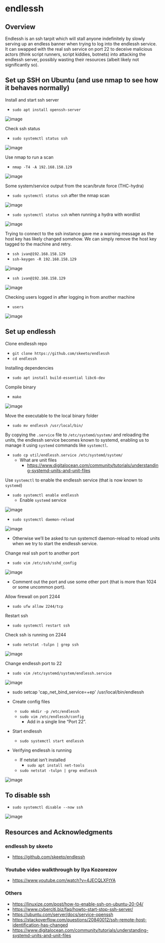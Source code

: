 # endlessh

## Overview

Endlessh is an ssh tarpit which will stall anyone indefinitely by slowly serving up an endless banner when trying to log into the endlessh service. It can swapped with the real ssh service on port 22 to deceive malicious actors (think script runners, script kiddies, botnets) into attacking the endlessh server, possibly wasting their resources (albeit likely not significantly so).

## Set up SSH on Ubuntu (and use nmap to see how it behaves normally)

Install and start ssh server

- `sudo apt install openssh-server`

![image](https://github.com/0venoven/endlessh/assets/51714567/3e278426-6cde-43aa-88be-678af1b0362f)

Check ssh status

- `sudo systemctl status ssh`

![image](https://github.com/0venoven/endlessh/assets/51714567/306859a8-45a4-4312-9be1-9bfa4185c871)

Use nmap to run a scan

- `nmap -T4 -A 192.168.158.129`

![image](https://github.com/0venoven/endlessh/assets/51714567/d83474ce-d48b-4c1b-9687-2feaa974bbb8)

Some system/service output from the scan/brute force (THC-hydra)

- `sudo systemctl status ssh` after the nmap scan

![image](https://github.com/0venoven/endlessh/assets/51714567/615d160d-2f2f-45e7-b3ab-edf56c3f88f1)

- `sudo systemctl status ssh` when running a hydra with wordlist

![image](https://github.com/0venoven/endlessh/assets/51714567/7170373b-05af-4854-87f3-d1f307ee4dd0)

Trying to connect to the ssh instance gave me a warning message as the host key has likely changed somehow. We can simply remove the host key tagged to the machine and retry.

- `ssh ivan@192.168.158.129`
- `ssh-keygen -R 192.168.158.129`

![image](https://github.com/0venoven/endlessh/assets/51714567/1144fa42-f9b4-412d-9c89-aabb3b5df4f9)

- `ssh ivan@192.168.158.129`

![image](https://github.com/0venoven/endlessh/assets/51714567/3da53e18-c8b4-41dd-a6e8-52bd56c083f7)

Checking users logged in after logging in from another machine

- `users`

![image](https://github.com/0venoven/endlessh/assets/51714567/e4c3252b-91e2-4017-ab2d-7c9ecba00d1f)

## Set up endlessh

Clone endlessh repo

- `git clone https://github.com/skeeto/endlessh`
- `cd endlessh`

Installing dependencies

- `sudo apt install build-essential libc6-dev`

Compile binary

- `make`

![image](https://github.com/0venoven/endlessh/assets/51714567/aeaefef3-c9de-4621-825e-1fb3735b3b58)

Move the executable to the local binary folder

- `sudo mv endlessh /usr/local/bin/`

By copying the `.service` file to `/etc/systemd/system/` and reloading the units, the endlessh service becomes known to systemd, enabling us to manage it using `systemd` commands like `systemctl`.

- `sudo cp util/endlessh.service /etc/systemd/system/`
    - What are unit files
        - https://www.digitalocean.com/community/tutorials/understanding-systemd-units-and-unit-files

Use `systemctl` to enable the endlessh service (that is now known to `systemd`)

- `sudo systemctl enable endlessh`
    - Enable `systemd` service
 
![image](https://github.com/0venoven/endlessh/assets/51714567/31051109-c95d-44c3-9c87-8da9de8ba61a)

- `sudo systemctl daemon-reload`

![image](https://github.com/0venoven/endlessh/assets/51714567/42b7ad2b-cd63-4d82-9f1f-1918de946964)
- Otherwise we’ll be asked to run systemctl daemon-reload to reload units when we try to start the endlessh service.


Change real ssh port to another port
- `sudo vim /etc/ssh/sshd_config`

![image](https://github.com/0venoven/endlessh/assets/51714567/e004222a-cf96-4a6e-a4a3-efc87bfc6e34)

- Comment out the port and use some other port (that is more than 1024 or some uncommon port).

Allow firewall on port 2244

- `sudo ufw allow 2244/tcp`

Restart ssh

- `sudo systemctl restart ssh`

Check ssh is running on 2244

- `sudo netstat -tulpn | grep ssh`

![image](https://github.com/0venoven/endlessh/assets/51714567/7c5a88c5-7500-4dec-8b1f-74e1c8a4f9c7)

Change endlessh port to 22
- `sudo vim /etc/systemd/system/endlessh.service`

![image](https://github.com/0venoven/endlessh/assets/51714567/7f5b497d-4fc7-44e8-8607-cf0c7f48f316)

- sudo setcap 'cap_net_bind_service=+ep' /usr/local/bin/endlessh

- Create config files
    - `sudo mkdir -p /etc/endlessh`
    - `sudo vim /etc/endlessh/config`
        - Add in a single line “Port 22”.
     
- Start endlessh
    - `sudo systemctl start endlessh`
- Verifying endlessh is running
    - If netstat isn’t installed
        - `sudo apt install net-tools`
    - `sudo netstat -tulpn | grep endlessh`
 
![image](https://github.com/0venoven/endlessh/assets/51714567/f1692e31-f9d5-4ddb-a11d-c3655267cc79)

## To disable ssh

- `sudo systemctl disable --now ssh`

![image](https://github.com/0venoven/endlessh/assets/51714567/297646f8-a836-4d1c-8152-31566b47c42d)


## Resources and Acknowledgments
### endlessh by skeeto
- https://github.com/skeeto/endlessh

### Youtube video walkthrough by Ilya Kozorezov
- https://www.youtube.com/watch?v=4JECQLXFtYA

### Others
- https://linuxize.com/post/how-to-enable-ssh-on-ubuntu-20-04/
- https://www.cyberciti.biz/faq/howto-start-stop-ssh-server/
- https://ubuntu.com/server/docs/service-openssh
- https://stackoverflow.com/questions/20840012/ssh-remote-host-identification-has-changed
- https://www.digitalocean.com/community/tutorials/understanding-systemd-units-and-unit-files
